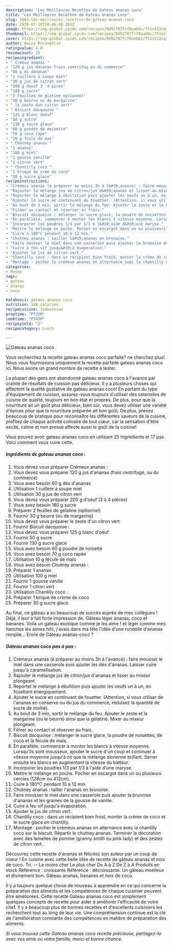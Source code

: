 ```yaml
---
description: "Les Meilleures Recettes de Gateau ananas coco"
title: "Les Meilleures Recettes de Gateau ananas coco"
slug: 3065-les-meilleures-recettes-de-gateau-ananas-coco
date: 2020-07-10T20:46:40.201Z
image: https://img-global.cpcdn.com/recipes/9d92787fcf0aabbc/751x532cq70/gateau-ananas-coco-photo-principale-de-la-recette.jpg
thumbnail: https://img-global.cpcdn.com/recipes/9d92787fcf0aabbc/751x532cq70/gateau-ananas-coco-photo-principale-de-la-recette.jpg
cover: https://img-global.cpcdn.com/recipes/9d92787fcf0aabbc/751x532cq70/gateau-ananas-coco-photo-principale-de-la-recette.jpg
author: Daisy McLaughlin
ratingvalue: 4.8
reviewcount: 15
recipeingredient:
- " Crmeux ananas "
- "120 g jus dananas frais centrifug ou du commerce"
- "60 g ds dananas"
- "1 cuillère à soupe miel"
- "30 g jus de citron vert"
- "200 g doeuf 3  4 pices"
- "180 g sucre"
- "2 feuilles de glatine optionnel"
- "30 g beurre ou de margarine"
- " le zeste dun citron vert"
- " Biscuit dacquoise "
- "125 g blanc doeuf"
- "50 g sucre"
- "130 g sucre glace"
- "60 g poudre de noisette"
- "70 g coco rape"
- "10 g fcule de mas"
- " Chutney ananas "
- "1 ananas"
- "100 g miel"
- "1 gousse vanille"
- "1 citron vert"
- " Chantilly coco "
- "1 brique de crme de coco"
- "30 g sucre glace"
recipeinstructions:
- "Crémeux ananas (à préparer au moins 3h à l&#39;avance) : faire mousser le miel dans une casserole puis ajouter les dés d&#39;ananas. Laisser cuire jusqu&#39;à caramélisation."
- "Rajouter le mélange jus de citron/jus d&#39;ananas et lisser au mixeur plongeant."
- "Reporter le mélange à ébullition puis ajouter les oeufs un à un, en fouettant énergiquement."
- "Ajouter le sucre en continuant de fouetter. (Attention, si vous utiliser de l&#39;ananas en conserve ou du jus du commerce, réduisez la quantité de sucre de moitié)."
- "Au bout de 3 min, sortir le mélange du feu. Ajouter le zeste et la margarine (ou le beurre) ainsi que la gélatine. Mixer au mixeur plongeant."
- "Filmer au contact et réserver au frais."
- "Biscuit dacquoise : mélanger le sucre glace, la poudre de noisettes, de coco et la fécule de maïs."
- "En parallèle, commencer à monter les blancs à vitesse moyenne. Lorsqu&#39;ils sont mousseux, ajouter le sucre d&#39;un coup et continuer à vitesse moyenne jusqu&#39;à ce que le mélange devienne brillant. Serrer ensuite les blancs en augmentant la vitesse du batteur."
- "Incorporer les poudres 1/3 par 1/3 à l&#39;aide d&#39;une maryse."
- "Mettre le mélange en poche. Pocher en escargot dans un ou plusieurs cercles (1*28cm ou 4*12cm)."
- "Cuire à 180°C pendant 10 à 12 min."
- "Chutney ananas : tailler l&#39;ananas en brunoise."
- "Faire mousser le miel dans une casserole puis ajouter la brunoise d&#39;ananas et les graines de la gousse de vanille."
- "Cuire à feu vif jusqu&#39;à évaporation."
- "Ajouter le jus de citron vert."
- "Chantilly coco : dans un récipient bien froid, monter la crème de coco et le sucre glace en chantilly."
- "Montage : pocher le crémeux ananas en alternance avec la chantilly coco sur le biscuit. Répartir le chutney ananas. Terminer la décoration avec des lamelles de pomme (granny smith ou pink lady) et des zestes de citron vert."
categories:
- Resep
tags:
- gateau
- ananas
- coco

katakunci: gateau ananas coco 
nutrition: 148 calories
recipecuisine: Indonesian
preptime: "PT25M"
cooktime: "PT43M"
recipeyield: "2"
recipecategory: Lunch

---
```



![Gateau ananas coco](https://img-global.cpcdn.com/recipes/9d92787fcf0aabbc/751x532cq70/gateau-ananas-coco-photo-principale-de-la-recette.jpg)

Vous recherchez la recette gateau ananas coco parfaite? ne cherchez plus! Nous vous fournissons uniquement la recette parfaite gateau ananas coco ici. Nous avons un grand nombre de recette à tester.

La plupart des gens ont abandonné gateau ananas coco à l'avance par crainte de résultats de cuisson pas délicieux. Il y a plusieurs choses qui affectent la qualité gustative de gateau ananas coco! En partant du type d'équipement de cuisson, assurez-vous toujours d'utiliser des ustensiles de cuisine de qualité, toujours en bon état et propres. De plus, pour que la nourriture ait un goût plus délicieux, bien sûr, vous devez utiliser une variété d'épices pour que la nourriture préparée ait bon goût. De plus, prenez beaucoup de pratique pour reconnaître les différentes saveurs de la cuisine, profitez de chaque activité culinaire de tout cœur, car la sensation d'être excité, calme et non pressé affecte aussi le goût de la cuisine!

<!--inarticleads1-->

Vous pouvez avoir gateau ananas coco en utilisant 25 Ingrédients et 17 pas. Voici comment vous cuire cette.

##### Ingrédients de gateau ananas coco :

1. Vous devez vous préparer  Crémeux ananas :
1. Vous devez vous préparer 120 g jus d&#39;ananas (frais centrifugé, ou du commerce)
1. Vous avez besoin 60 g dés d&#39;ananas
1. Utilisation 1 cuillère à soupe miel
1. Utilisation 30 g jus de citron vert
1. Vous devez vous préparer 200 g d&#39;oeuf (3 à 4 pièces)
1. Vous avez besoin 180 g sucre
1. Préparer 2 feuilles de gélatine (optionnel)
1. Fournir 30 g beurre (ou de margarine)
1. Vous devez vous préparer  le zeste d&#39;un citron vert
1. Fournir  Biscuit dacquoise :
1. Vous devez vous préparer 125 g blanc d&#39;oeuf
1. Fournir 50 g sucre
1. Fournir 130 g sucre glace
1. Vous avez besoin 60 g poudre de noisette
1. Vous avez besoin 70 g coco rapée
1. Utilisation 10 g fécule de maïs
1. Vous avez besoin  Chutney ananas :
1. Préparer 1 ananas
1. Utilisation 100 g miel
1. Fournir 1 gousse vanille
1. Fournir 1 citron vert
1. Utilisation  Chantilly coco :
1. Préparer 1 brique de crème de coco
1. Préparer 30 g sucre glace


Au final, ce gâteau a eu beaucoup de succès auprès de mes collègues ! Déjà, il leur a fait forte impression de. Gâteau léger ananas, coco et bananes. Voila un gateau exotique comme je les aime ! et léger comme mes hanches les aimes hihi, j&#39;avais dans ma tête l&#39;idée d&#39;une rondelle d&#39;ananas remplie… Envie de Gâteau ananas-coco ? 

<!--inarticleads2-->

##### Gateau ananas coco pas à pas :

1. Crémeux ananas (à préparer au moins 3h à l&#39;avance) : faire mousser le miel dans une casserole puis ajouter les dés d&#39;ananas. Laisser cuire jusqu&#39;à caramélisation.
1. Rajouter le mélange jus de citron/jus d&#39;ananas et lisser au mixeur plongeant.
1. Reporter le mélange à ébullition puis ajouter les oeufs un à un, en fouettant énergiquement.
1. Ajouter le sucre en continuant de fouetter. (Attention, si vous utiliser de l&#39;ananas en conserve ou du jus du commerce, réduisez la quantité de sucre de moitié).
1. Au bout de 3 min, sortir le mélange du feu. Ajouter le zeste et la margarine (ou le beurre) ainsi que la gélatine. Mixer au mixeur plongeant.
1. Filmer au contact et réserver au frais.
1. Biscuit dacquoise : mélanger le sucre glace, la poudre de noisettes, de coco et la fécule de maïs.
1. En parallèle, commencer à monter les blancs à vitesse moyenne. Lorsqu&#39;ils sont mousseux, ajouter le sucre d&#39;un coup et continuer à vitesse moyenne jusqu&#39;à ce que le mélange devienne brillant. Serrer ensuite les blancs en augmentant la vitesse du batteur.
1. Incorporer les poudres 1/3 par 1/3 à l&#39;aide d&#39;une maryse.
1. Mettre le mélange en poche. Pocher en escargot dans un ou plusieurs cercles (1*28cm ou 4*12cm).
1. Cuire à 180°C pendant 10 à 12 min.
1. Chutney ananas : tailler l&#39;ananas en brunoise.
1. Faire mousser le miel dans une casserole puis ajouter la brunoise d&#39;ananas et les graines de la gousse de vanille.
1. Cuire à feu vif jusqu&#39;à évaporation.
1. Ajouter le jus de citron vert.
1. Chantilly coco : dans un récipient bien froid, monter la crème de coco et le sucre glace en chantilly.
1. Montage : pocher le crémeux ananas en alternance avec la chantilly coco sur le biscuit. Répartir le chutney ananas. Terminer la décoration avec des lamelles de pomme (granny smith ou pink lady) et des zestes de citron vert.


Découvrez cette recette d&#39;ananas et félicitez son auteur par un coup de coeur ! En cuisine avec cette belle idée de recette de gâteau ananas et noix de coco. Tri. -- Le moins cher Le plus cher De A à Z De Z à A Produits en stock Référence : croissante Référence : décroissante. Un gâteau moelleux et divinement bon. Gâteau ananas, bananes et noix de coco. 

<!--inarticleads1-->

<p>
Il y a toujours quelque chose de nouveau à apprendre en ce qui concerne la préparation des aliments et les compétences de chaque cuisinier peuvent être améliorées. Cette recette Gateau ananas coco est simplement quelques concepts de recette pour aider à améliorer l'efficacité de votre chef. Il y a beaucoup plus de bonnes recettes et d'excellents cuisiniers les recherchent tout au long de leur vie. Une compréhension continue est la clé de l'amélioration constante des compétences en matière de préparation des aliments.
</p>

<p>
<i>Si vous trouvez cette Gateau ananas coco recette précieuse, partagez-la avec vos amis ou votre famille, merci et bonne chance.</i>
</p>
